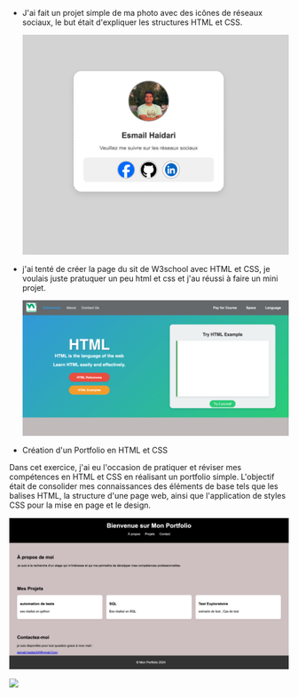 * J'ai fait un projet simple de ma photo avec des icônes de réseaux sociaux, le but était d'expliquer les structures HTML et CSS.

  ![](https://github.com/esmailhaidari24/HTML/blob/main/Capture%20d%E2%80%99e%CC%81cran%201403-06-19%20a%CC%80%2011.43.03.png)


* j'ai tenté de créer la page du sit de W3school avec HTML et CSS, je voulais juste pratuquer un peu html et css et j'au réussi à faire un mini projet.

  ![](https://github.com/esmailhaidari24/HTML/blob/main/Capture%20d%E2%80%99e%CC%81cran%201403-06-27%20a%CC%80%2023.35.49.png)


* Création d'un Portfolio en HTML et CSS

Dans cet exercice, j'ai eu l'occasion de pratiquer et réviser mes compétences en HTML et CSS en réalisant un portfolio simple. L'objectif était de consolider mes connaissances des éléments de base tels que les balises HTML, la structure d'une page web, ainsi que l'application de styles CSS pour la mise en page et le design.

![](https://github.com/esmailhaidari24/HTML/blob/main/Capture%20d%E2%80%99e%CC%81cran%201403-06-29%20a%CC%80%2016.13.50.png)


![](https://github.com/esmailhaidari24/HTML-CSS/blob/main/Capture%20d%E2%80%99e%CC%81cran%201403-06-29%20a%CC%80%2017.35.12.png)
